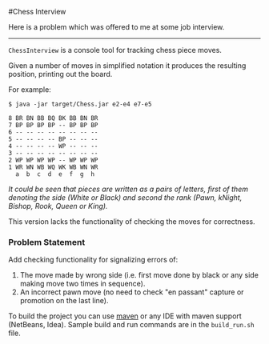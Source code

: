 #Chess Interview

Here is a problem which was offered to me at some job interview.

-----

`ChessInterview` is a console tool for tracking chess piece moves.

Given a number of moves in simplified notation it produces the resulting
position, printing out the board.

For example:

    $ java -jar target/Chess.jar e2-e4 e7-e5

    8 BR BN BB BQ BK BB BN BR
    7 BP BP BP BP -- BP BP BP
    6 -- -- -- -- -- -- -- --
    5 -- -- -- -- BP -- -- --
    4 -- -- -- -- WP -- -- --
    3 -- -- -- -- -- -- -- --
    2 WP WP WP WP -- WP WP WP
    1 WR WN WB WQ WK WB WN WR
      a  b  c  d  e  f  g  h

*It could be seen that pieces are written as a pairs of letters, first of them
denoting the side (White or Black) and second the rank (Pawn, kNight, Bishop, Rook, Queen or King).*

This version lacks the functionality of checking the moves for correctness.

### Problem Statement

Add checking functionality for signalizing errors of:

1. The move made by wrong side (i.e. first move done by black or any side making move two times in sequence).
2. An incorrect pawn move (no need to check "en passant" capture or promotion on the last line).

To build the project you can use [maven](http://maven.apache.org) or any IDE with maven support (NetBeans, Idea).
Sample build and run commands are in the `build_run.sh` file.
